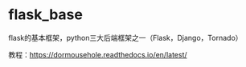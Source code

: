 # flask_base
flask的基本框架，python三大后端框架之一（Flask，Django，Tornado）

教程：https://dormousehole.readthedocs.io/en/latest/



